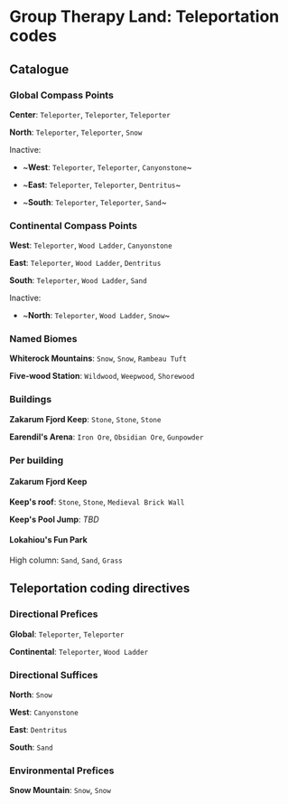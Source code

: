 # Group Therapy Land: Teleportation codes

## Catalogue

### Global Compass Points

**Center**: `Teleporter`, `Teleporter`, `Teleporter`

**North**: `Teleporter`, `Teleporter`, `Snow`

Inactive:

 - ~**West**: `Teleporter`, `Teleporter`, `Canyonstone`~

 - ~**East**: `Teleporter`, `Teleporter`, `Dentritus`~

 - ~**South**: `Teleporter`, `Teleporter`, `Sand`~


### Continental Compass Points

**West**: `Teleporter`, `Wood Ladder`, `Canyonstone`

**East**: `Teleporter`, `Wood Ladder`, `Dentritus`

**South**: `Teleporter`, `Wood Ladder`, `Sand`

Inactive:

 - ~**North**: `Teleporter`, `Wood Ladder`, `Snow`~

 

### Named Biomes

**Whiterock Mountains**: `Snow`, `Snow`, `Rambeau Tuft`

**Five-wood Station**: `Wildwood`, `Weepwood`, `Shorewood`


### Buildings

**Zakarum Fjord Keep**: `Stone`, `Stone`, `Stone`

**Earendil's Arena**: `Iron Ore`, `Obsidian Ore`, `Gunpowder`




### Per building

#### Zakarum Fjord Keep

**Keep's roof**: `Stone`, `Stone`, `Medieval Brick Wall`

**Keep's Pool Jump**: *TBD*

#### Lokahiou's Fun Park

High column: `Sand`, `Sand`, `Grass`



## Teleportation coding directives

### Directional Prefices

**Global**: `Teleporter`, `Teleporter`

**Continental**: `Teleporter`, `Wood Ladder`

### Directional Suffices

**North**: `Snow`

**West**: `Canyonstone`

**East**: `Dentritus`

**South**: `Sand`

### Environmental Prefices

**Snow Mountain**: `Snow`, `Snow`

